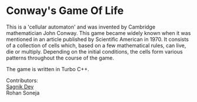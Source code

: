 # Conway's Game Of Life

This is a 'cellular automaton' and was invented by Cambridge mathematician John Conway. This game became widely known when it was mentioned in an article published by Scientific American in 1970. 
It consists of a collection of cells which, based on a few mathematical rules, can live, die or multiply. Depending on the initial conditions, the cells form various patterns throughout the course of the game.

The game is written in Turbo C++.

Contributors: \
[Sagnik Dey](https://github.com/SagnikDey92) \
Rohan Soneja
